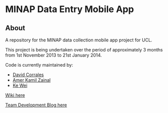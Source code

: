 MINAP Data Entry Mobile App
============
About
---------
A repository for the MINAP data collection mobile app project for UCL.

This project is being undertaken over the period of approximately 3 months from 1st November 2013 to 21st January 2014.

Code is currently maintained by:
* [David Corrales][1]
* [Amer Kamil Zainal][2]
* [Ke Wei][3]

[Wiki here][4]

[Team Development Blog here][5]

[1]: https://github.com/daviducl "David's GitHub"
[2]: https://github.com/akz08 "Kamil's GitHub"
[3]: https://github.com/Noodle-Soup "Ke's GitHub"
[4]: https://github.com/akz08/minap-mobile/wiki "App Team 7 Wiki"
[5]: http://akz08.github.io/minap-mobile/ "App Team 7 Blog"
